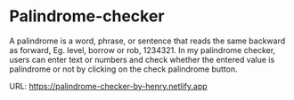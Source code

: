 # Palindrome-checker

A palindrome is a word, phrase, or sentence that reads the same backward as forward, 
Eg. level, borrow or rob, 1234321. In my palindrome checker, users can enter text or 
numbers and check whether the entered value is palindrome or not by clicking on 
the check palindrome button. 

URL: https://palindrome-checker-by-henry.netlify.app

